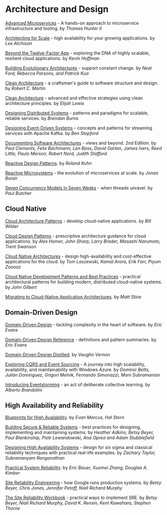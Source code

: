 # Architecture and Design

[Advanced Microservices](https://files.idax.me/read/tech-books/A/advanced-microservices.pdf) - A hands-on approach to microservice infrastructure and tooling. by _Thomas Hunter II_

[Architecting for Scale](https://files.idax.me/read/tech-books/A/architecting-for-scale.pdf) - high availability for your growing applications. by _Lee Atchison_

[Beyond the Twelve-Factor App](https://files.idax.me/read/tech-books/B/beyond-the-12-factor-app.pdf) - exploring the DNA of highly scalable, resilient cloud applications. by _Kevin Hoffman_

[Building Evolutionary Architectures](https://files.idax.me/read/tech-books/B/building-evolutionary-architectures.pdf) - support constant change. by _Neal Ford, Rebecca Parsons, and Patrick Kua_

[Clean Architecture](https://files.idax.me/read/tech-books/C/clean-architecture.pdf) - a craftsman's guide to software
structure and design. by _Robert C. Martin_

[Clean Architecture](https://files.idax.me/read/tech-books/C/clean-architecture-2.pdf) - advanced and effective strategies using clean architecture principles. by _Elijah Lewis_

[Designing Distributed Systems](https://files.idax.me/read/tech-books/D/designing-distributed-systems.pdf) - patterns and paradigms for scalable, reliable services. by _Brendan Burns_

[Designing Event-Driven Systems](https://files.idax.me/read/tech-books/D/designing-event-driven-systems-concepts-and-patterns-kafka.pdf) - concepts and patterns for streaming services with Apache Kafka. by _Ben Stopford_

[Documenting Software Architectures](https://files.idax.me/read/tech-books/D/documenting-software-architectures.pdf) - views and beyond. 2nd Edition. by _Paul Clements, Felix Bachmann, Len Bass, David Garlan, James Ivers, Reed Little, Paulo Merson, Robert Nord, Judith Stafford_

[Reactive Design Patterns](https://files.idax.me/read/tech-books/R/reactive-design-patterns.pdf). by _Roland Kuhn_

[Reactive Microsystems](https://files.idax.me/read/tech-books/R/reactive-microsystems.pdf) - the evolution of microservices at scale. by _Jonas Bonér_

[Seven Concurrency Models in Seven Weeks](https://files.idax.me/read/tech-books/S/seven-concurrency-models-in-seven-weeks.pdf) - when threads unravel. by _Paul Butcher_



## Cloud Native

[Cloud Architecture Patterns](https://files.idax.me/read/tech-books/C/cloud-architecture-patterns.pdf) - develop cloud-native applications. by _Bill Wilder_

[Cloud Design Patterns](https://files.idax.me/read/tech-books/C/cloud-design-patterns-book.pdf) - prescriptive architecture guidance for cloud applications. by _Alex Homer, John Sharp, Larry Brader, Masashi Narumoto, Trent Swanson_

[Cloud Native Architectures](https://files.idax.me/read/tech-books/C/cloud-native-architectures.pdf) - design high-availability and cost-effective applications for the cloud. by _Tom Laszewski, Kamal Arora, Erik Farr, Piyum Zonooz_

[Cloud Native Development Patterns and Best Practices](https://files.idax.me/read/tech-books/C/cloud-native-development-patterns-and-best-practices.pdf) - practical architectural patterns for building modern, distributed cloud-native systems. by _John Gilbert_

[Migrating to Cloud-Native Application Architectures](https://files.idax.me/read/tech-books/M/migrating-to-cloud-native-application-architectures.pdf). by _Matt Stine_



## Domain-Driven Design

[Domain-Driven Design](https://files.idax.me/read/tech-books/D/domain-driven-design-eric-evans.pdf) - tackling complexity in the heart of software. by _Eric Evans_

[Domain-Driven Design Reference](https://files.idax.me/read/tech-books/D/domain-driven-design-reference-eric-evans.pdf) - definitions	and	pattern	summaries. by _Eric Evans_

[Domain-Driven Design Distilled](https://files.idax.me/read/tech-books/D/domain-driven-design-distilled.pdf). by _Vaughn Vernon_

[Exploring CQRS and Event Sourcing](https://files.idax.me/read/tech-books/E/exploring-cqrs-and-event-sourcing.pdf) - A journey into high scalability, availability, and maintainability with Windows Azure. by _Dominic Betts, Julián Domínguez, Grigori Melnik, Fernando Simonazzi, Mani Subramanian_

[Introducing Eventstorming](https://files.idax.me/read/tech-books/I/introducing-eventstorming.pdf) - an act of deliberate collective learning. by _Alberto Brandolini_



## High Availability and Reliability

[Blueprints for High Availability](https://files.idax.me/read/tech-books/B/blueprints-for-high-availability.pdf). by _Evan Marcus, Hal Stern_

[Building Secure & Reliable Systems](https://files.idax.me/read/tech-books/B/building-secure-and-reliable-systems.pdf) - best practices for designing, implementing
and maintaining systems. by _Heather Adkins, Betsy Beyer, Paul Blankinship, Piotr Lewandowski, Ana Oprea and Adam Stubblefield_

[Designing High Availability Systems](https://files.idax.me/read/tech-books/D/designing-high-availability-systems.pdf) - design for six sigma and classical reliability techniques with practical real-life examples. by _Zachary Taylor, Subramanyam Ranganathan_

[Practical System Reliability](https://files.idax.me/read/tech-books/P/practical-system-reliability.pdf). by _Eric Bauer, Xuemei Zhang, Douglas A. Kimber_

[Site Reliability Engineering](https://files.idax.me/read/tech-books/S/site-reliability-engineering.pdf) - how Google runs production systems. by _Betsy Beyer, Chris Jones, Jennifer Petoff, Niall Richard Murphy_

[The Site Reliability Workbook](https://files.idax.me/read/tech-books/S/site-reliability-workbook.pdf) - practical ways to implement SRE. by _Betsy Beyer, Niall Richard Murphy, David K. Rensin, Kent Kawahara, Stephen Thorne_
